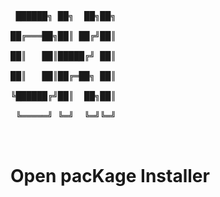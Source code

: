 <pre>
 ██████╗ ██╗  ██╗██╗<br />
██╔═══██╗██║ ██╔╝██║<br />
██║   ██║█████╔╝ ██║<br />
██║   ██║██╔═██╗ ██║<br />
╚██████╔╝██║  ██╗██║<br />
 ╚═════╝ ╚═╝  ╚═╝╚═╝<br />
<br /></pre>
Open pacKage Installer
======================


